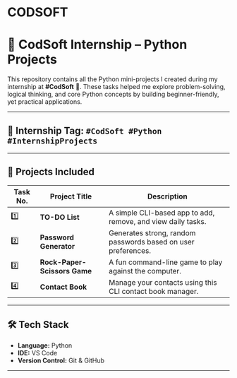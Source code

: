 # CODSOFT
# 🌟 CodSoft Internship – Python Projects

This repository contains all the Python mini-projects I created during my internship at **#CodSoft** 🚀. These tasks helped me explore problem-solving, logical thinking, and core Python concepts by building beginner-friendly, yet practical applications.

---

## 🔖 Internship Tag: `#CodSoft #Python #InternshipProjects`

---

## 📂 Projects Included

| Task No. | Project Title                 | Description |
|----------|-------------------------------|-------------|
| 1️⃣      | **TO-DO List**                | A simple CLI-based app to add, remove, and view daily tasks. |
| 2️⃣      | **Password Generator**        | Generates strong, random passwords based on user preferences. |
| 3️⃣      | **Rock-Paper-Scissors Game**  | A fun command-line game to play against the computer. |
| 4️⃣      | **Contact Book**              | Manage your contacts using this CLI contact book manager. |

---

## 🛠️ Tech Stack

- **Language:** Python  
- **IDE:** VS Code  
- **Version Control:** Git & GitHub  

---



